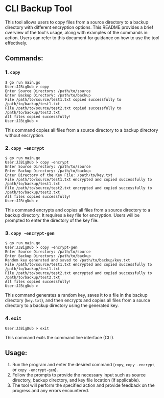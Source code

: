 # CLI Backup Tool

This tool allows users to copy files from a source directory to a backup directory with different encryption options.
This README provides a brief overview of the tool's usage, along with examples of the commands in action. Users can refer to this document for guidance on how to use the tool effectively.

## Commands:

### 1. `copy`

```shell
$ go run main.go
User:JJBigDub > copy
Enter Source Directory: /path/to/source
Enter Backup Directory: /path/to/backup
File /path/to/source/test1.txt copied successfully to /path/to/backup/test1.txt
File /path/to/source/test2.txt copied successfully to /path/to/backup/test2.txt
All files copied successfully!
User:JJBigDub >
```
This command copies all files from a source directory to a backup directory without encryption.

### 2. `copy -encrypt`

```shell
$ go run main.go
User:JJBigDub > copy -encrypt
Enter Source Directory: /path/to/source
Enter Backup Directory: /path/to/backup
Enter Directory of the Key File: /path/to/key.txt
File /path/to/source/test1.txt encrypted and copied successfully to /path/to/backup/test1.txt
File /path/to/source/test2.txt encrypted and copied successfully to /path/to/backup/test2.txt
All files copied successfully!
User:JJBigDub >
```
This command encrypts and copies all files from a source directory to a backup directory. It requires a key file for encryption. Users will be prompted to enter the directory of the key file.

### 3. `copy -encrypt-gen`

```shell
$ go run main.go
User:JJBigDub > copy -encrypt-gen
Enter Source Directory: /path/to/source
Enter Backup Directory: /path/to/backup
Random key generated and saved to /path/to/backup/key.txt
File /path/to/source/test1.txt encrypted and copied successfully to /path/to/backup/test1.txt
File /path/to/source/test2.txt encrypted and copied successfully to /path/to/backup/test2.txt
All files copied successfully!
User:JJBigDub >
```

This command generates a random key, saves it to a file in the backup directory (`key.txt`), and then encrypts and copies all files from a source directory to a backup directory using the generated key.

### 4. `exit`

```shell
User:JJBigDub > exit
```
This command exits the command line interface (CLI).

## Usage:

1. Run the program and enter the desired command (`copy`, `copy -encrypt`, or `copy -encrypt-gen`).
2. Follow the prompts to provide the necessary input such as source directory, backup directory, and key file location (if applicable).
3. The tool will perform the specified action and provide feedback on the progress and any errors encountered.


